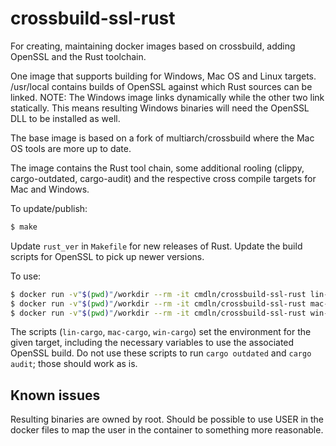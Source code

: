 # crossbuild-ssl-rust
For creating, maintaining docker images based on crossbuild, adding OpenSSL and
the Rust toolchain.

One image that supports building for Windows, Mac OS and Linux targets.
/usr/local contains builds of OpenSSL against which Rust sources can be linked.
NOTE: The Windows image links dynamically while the other two link statically.
This means resulting Windows binaries will need the OpenSSL DLL to be installed
as well.

The base image is based on a fork of multiarch/crossbuild where the Mac OS
tools are more up to date.

The image contains the Rust tool chain, some additional rooling (clippy,
cargo-outdated, cargo-audit) and the respective cross compile targets for Mac
and Windows.

To update/publish:

```bash
$ make
```

Update `rust_ver` in `Makefile` for new releases of Rust. Update the build
scripts for OpenSSL to pick up newer versions.

To use:

```bash
$ docker run -v"$(pwd)"/workdir --rm -it cmdln/crossbuild-ssl-rust lin-cargo build
$ docker run -v"$(pwd)"/workdir --rm -it cmdln/crossbuild-ssl-rust mac-cargo build
$ docker run -v"$(pwd)"/workdir --rm -it cmdln/crossbuild-ssl-rust win-cargo build
```

The scripts (`lin-cargo`, `mac-cargo`, `win-cargo`) set the environment for the
given target, including the necessary variables to use the associated OpenSSL
build. Do not use these scripts to run `cargo outdated` and `cargo audit`;
those should work as is.

## Known issues

Resulting binaries are owned by root. Should be possible to use USER in the
docker files to map the user in the container to something more reasonable.
